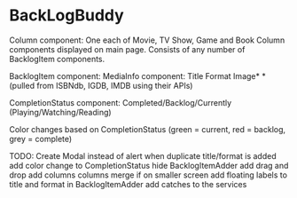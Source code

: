 # BackLogBuddy
Column component:
  One each of Movie, TV Show, Game and Book Column components displayed on main page.
  Consists of any number of BacklogItem components.

BacklogItem component:
  MediaInfo component:
    Title
    Format
    Image*
    *(pulled from ISBNdb, IGDB, IMDB using their APIs)

  CompletionStatus component:
    Completed/Backlog/Currently (Playing/Watching/Reading)

  Color changes based on CompletionStatus (green = current, red = backlog, grey = complete)

TODO:
Create Modal instead of alert when duplicate title/format is added
add color change to CompletionStatus
hide BacklogItemAdder
add drag and drop
add columns
  columns merge if on smaller screen
add floating labels to title and format in BacklogItemAdder
add catches to the services